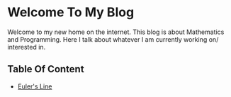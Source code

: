# Welcome To My Blog

Welcome to my new home on the internet. This blog is about Mathematics and Programming. Here I talk about whatever I am currently working on/ interested in.

## Table Of Content

- [Euler's Line]()


